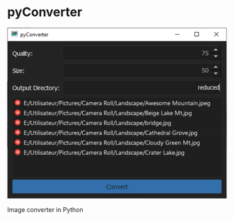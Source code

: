 # pyConverter

![pyConverter UI](https://github.com/quentinguittard/pyConverter/blob/master/target/pyConverter/images/pyconverter.PNG)

Image converter in Python

